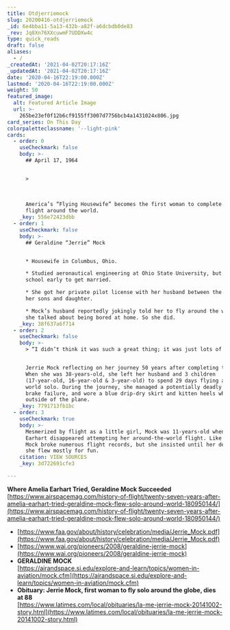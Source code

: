 ```yaml
---
title: Otdjerriemock
slug: 20200416-otdjerriemock
_id: 6e4bba11-5a13-432b-a82f-a6dcbdb0de83
_rev: Jq8Xn76XXcuwmF7UDDXw4c
type: quick_reads
draft: false
aliases:
  - /
_createdAt: '2021-04-02T20:17:16Z'
_updatedAt: '2021-04-02T20:17:16Z'
date: '2020-04-16T22:19:00.000Z'
lastmod: '2020-04-16T22:19:00.000Z'
weight: 50
featured_image:
  alt: Featured Article Image
  url: >-
    265be23ef0f12b6cf9155ff3007d7756bcb4a1431024x806.jpg
card_series: On This Day
colorpaletteclassname: '--light-pink'
cards:
  - order: 0
    useCheckmark: false
    body: >-
      ## April 17, 1964


      >   
        
        
        
      America’s “Flying Housewife” becomes the first woman to complete a solo
      flight around the world.
    _key: 556e72423dbb
  - order: 1
    useCheckmark: false
    body: >-
      ## Geraldine “Jerrie” Mock


      * Housewife in Columbus, Ohio.

      * Studied aeronautical engineering at Ohio State University, but left
      school early to get married.

      * She got her private pilot license with her husband between the births of
      her sons and daughter.

      * Mock’s husband reportedly jokingly told her to fly around the world when
      she talked about being bored at home. So she did.
    _key: 38f637a6f714
  - order: 2
    useCheckmark: false
    body: >-
      > “I didn’t think it was such a great thing; it was just lots of fun.”


      Jerrie Mock reflecting on her journey 50 years after completing the trip.
      When she was 38-years-old, she left her husband and 3 children
      (17-year-old, 16-year-old & 3-year-old) to spend 29 days flying around the
      world solo. During the journey, she managed a potentially deadly fire,
      brake failure, and wore a blue drip-dry skirt and kitten heels when
      outside of the plane.
    _key: 7791713fb1bc
  - order: 3
    useCheckmark: true
    body: >-
      Mesmerized by flight as a little girl, Mock was 11-years-old when Amelia
      Earhart disappeared attempting her around-the-world flight. Like Earhart,
      Mock broke numerous flight records, but she insisted until her death that
      she flew mostly for fun.
    citation: VIEW SOURCES
    _key: 3d722691cfe3

---
```

**Where Amelia Earhart Tried, Geraldine Mock Succeeded**  
[https://www.airspacemag.com/history-of-flight/twenty-seven-years-after-amelia-earhart-tried-geraldine-mock-flew-solo-around-world-180950144/](https://www.airspacemag.com/history-of-flight/twenty-seven-years-after-amelia-earhart-tried-geraldine-mock-flew-solo-around-world-180950144/)

* [https://www.faa.gov/about/history/celebration/media/Jerrie_Mock.pdf](https://www.faa.gov/about/history/celebration/media/Jerrie_Mock.pdf)
* [https://www.wai.org/pioneers/2008/geraldine-jerrie-mock](https://www.wai.org/pioneers/2008/geraldine-jerrie-mock)
* **GERALDINE MOCK**  
[https://airandspace.si.edu/explore-and-learn/topics/women-in-aviation/mock.cfm](https://airandspace.si.edu/explore-and-learn/topics/women-in-aviation/mock.cfm)
* **Obituary: Jerrie Mock, first woman to fly solo around the globe, dies at 88**  
[https://www.latimes.com/local/obituaries/la-me-jerrie-mock-20141002-story.html](https://www.latimes.com/local/obituaries/la-me-jerrie-mock-20141002-story.html)